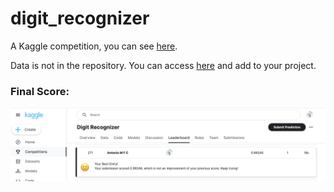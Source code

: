 # digit_recognizer

A Kaggle competition, you can see [here](https://www.kaggle.com/competitions/digit-recognizer/overview).

Data is not in the repository. You can access [here](https://www.kaggle.com/competitions/digit-recognizer/data) and add to your project.


### Final Score:

![](./Imagenes/score.png)